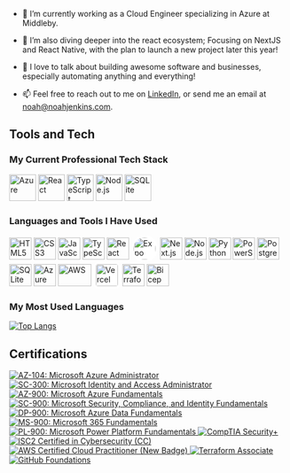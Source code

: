 - 🔭 I’m currently working as a Cloud Engineer specializing in Azure at Middleby. 

- 🌱 I’m also diving deeper into the react ecosystem; Focusing on NextJS and React Native, with the plan to launch a new project later this year! 

- 💬 I love to talk about building awesome software and businesses, especially automating anything and everything! 

- 📫 Feel free to reach out to me on [LinkedIn](https://www.linkedin.com/in/noah-jenkins/), or send me an email at [noah@noahjenkins.com](mailto:noah@noahjenkins.com).

## Tools and Tech

### My Current Professional Tech Stack

<p align="left">
  <img src="https://cdn.jsdelivr.net/gh/devicons/devicon/icons/azure/azure-original.svg" alt="Azure" width="48" height="48"/>
  <img src="https://cdn.jsdelivr.net/gh/devicons/devicon/icons/react/react-original.svg" alt="React" width="48" height="48"/>
  <img src="https://cdn.jsdelivr.net/gh/devicons/devicon/icons/typescript/typescript-original.svg" alt="TypeScript" width="48" height="48"/>
  <img src="https://cdn.jsdelivr.net/gh/devicons/devicon/icons/nodejs/nodejs-original.svg" alt="Node.js" width="48" height="48"/>
  <img src="https://cdn.jsdelivr.net/gh/devicons/devicon/icons/sqlite/sqlite-original.svg" alt="SQLite" width="48" height="48"/>
</p>

### Languages and Tools I Have Used

<p align="left">
  <img src="https://cdn.jsdelivr.net/gh/devicons/devicon/icons/html5/html5-original.svg" alt="HTML5" width="40" height="40"/>
  <img src="https://cdn.jsdelivr.net/gh/devicons/devicon/icons/css3/css3-original.svg" alt="CSS3" width="40" height="40"/>
  <img src="https://cdn.jsdelivr.net/gh/devicons/devicon/icons/javascript/javascript-original.svg" alt="JavaScript" width="40" height="40"/>
  <img src="https://cdn.jsdelivr.net/gh/devicons/devicon/icons/typescript/typescript-original.svg" alt="TypeScript" width="40" height="40"/>
  <img src="https://cdn.jsdelivr.net/gh/devicons/devicon/icons/react/react-original.svg" alt="React" width="40" height="40"/>
  <img src="https://cdn.jsdelivr.net/gh/devicons/devicon/icons/expo/expo-original.svg" alt="Expo" width="40" height="40" style="background-color: white; border-radius: 50%; padding: 4px;"/>
  <img src="https://cdn.jsdelivr.net/gh/devicons/devicon/icons/nextjs/nextjs-original.svg" alt="Next.js" width="40" height="40"/>
  <img src="https://cdn.jsdelivr.net/gh/devicons/devicon/icons/nodejs/nodejs-original.svg" alt="Node.js" width="40" height="40"/>
  <img src="https://cdn.jsdelivr.net/gh/devicons/devicon/icons/python/python-original.svg" alt="Python" width="40" height="40"/>
  <img src="https://cdn.jsdelivr.net/gh/devicons/devicon/icons/powershell/powershell-original.svg" alt="PowerShell" width="40" height="40"/>
  <img src="https://cdn.jsdelivr.net/gh/devicons/devicon/icons/postgresql/postgresql-original.svg" alt="PostgreSQL" width="40" height="40"/>
  <img src="https://cdn.jsdelivr.net/gh/devicons/devicon/icons/sqlite/sqlite-original.svg" alt="SQLite" width="40" height="40"/>
  <img src="https://cdn.jsdelivr.net/gh/devicons/devicon/icons/azure/azure-original.svg" alt="Azure" width="40" height="40"/>
  <img src="https://upload.wikimedia.org/wikipedia/commons/9/93/Amazon_Web_Services_Logo.svg" alt="AWS" width="60" height="40"/>
  <img src="https://cdn.jsdelivr.net/gh/devicons/devicon/icons/vercel/vercel-original.svg" alt="Vercel" width="40" height="40" style="background-color: white; border-radius: 8px; padding: 4px;"/>
  <img src="https://cdn.jsdelivr.net/gh/devicons/devicon/icons/terraform/terraform-original.svg" alt="Terraform" width="40" height="40"/>
  <img src="https://ms-azuretools.gallerycdn.vsassets.io/extensions/ms-azuretools/visualstudiobicep/0.36.1.42791/1748626478444/Microsoft.VisualStudio.Services.Icons.Default" alt="Bicep" width="40" height="40"/>
</p>

### My Most Used Languages

<a href="https://github.com/anuraghazra/github-readme-stats">
  <img src="https://github-readme-stats.vercel.app/api/top-langs/?username=noahjenkins&layout=donut&hide=css,html&langs_count=6" alt="Top Langs"/>
</a>

## Certifications

<!-- Markdown badge style for maximum compatibility -->
<p align="left">
  <a href="https://www.credly.com/badges/63316b60-f62d-4c1b-8d7c-7c8bfa41a1ba/public_url" target="_blank">
    <img src="https://img.shields.io/badge/AZ--104-Azure%20Administrator-blue?logo=microsoftazure&logoColor=white" alt="AZ-104: Microsoft Azure Administrator"/>
  </a>
  <a href="https://www.credly.com/badges/2e2d5b6c-7c1e-4e5c-9c7e-7b4e6c1b7b7e/public_url" target="_blank">
    <img src="https://img.shields.io/badge/SC--300-Identity%20and%20Access%20Admin-blue?logo=microsoftazure&logoColor=white" alt="SC-300: Microsoft Identity and Access Administrator"/>
  </a>
  <a href="https://www.credly.com/badges/70c5b6c7-8b4e-4e5c-9c7e-7b4e6c1b7b7e/public_url" target="_blank">
    <img src="https://img.shields.io/badge/AZ--900-Azure%20Fundamentals-blue?logo=microsoftazure&logoColor=white" alt="AZ-900: Microsoft Azure Fundamentals"/>
  </a>
  <a href="https://www.credly.com/badges/70c5b6c7-8b4e-4e5c-9c7e-7b4e6c1b7b7e/public_url" target="_blank">
    <img src="https://img.shields.io/badge/SC--900-Security%20Compliance%20Identity-blue?logo=microsoftazure&logoColor=white" alt="SC-900: Microsoft Security, Compliance, and Identity Fundamentals"/>
  </a>
  <a href="https://www.credly.com/badges/70c5b6c7-8b4e-4e5c-9c7e-7b4e6c1b7b7e/public_url" target="_blank">
    <img src="https://img.shields.io/badge/DP--900-Data%20Fundamentals-blue?logo=microsoftazure&logoColor=white" alt="DP-900: Microsoft Azure Data Fundamentals"/>
  </a>
  <a href="https://www.credly.com/badges/70c5b6c7-8b4e-4e5c-9c7e-7b4e6c1b7b7e/public_url" target="_blank">
    <img src="https://img.shields.io/badge/MS--900-Microsoft%20365%20Fundamentals-blue?logo=microsoftazure&logoColor=white" alt="MS-900: Microsoft 365 Fundamentals"/>
  </a>
  <a href="https://www.credly.com/badges/70c5b6c7-8b4e-4e5c-9c7e-7b4e6c1b7b7e/public_url" target="_blank">
    <img src="https://img.shields.io/badge/PL--900-Power%20Platform%20Fundamentals-blue?logo=microsoftazure&logoColor=white" alt="PL-900: Microsoft Power Platform Fundamentals"/>
  </a>
  <a href="https://www.credly.com/badges/70c5b6c7-8b4e-4e5c-9c7e-7b4e6c1b7b7e/public_url" target="_blank">
    <img src="https://img.shields.io/badge/Security+-CompTIA%20Security+-red?logo=compTIA&logoColor=white" alt="CompTIA Security+"/>
  </a>
  <a href="https://www.credly.com/badges/70c5b6c7-8b4e-4e5c-9c7e-7b4e6c1b7b7e/public_url" target="_blank">
    <img src="https://img.shields.io/badge/ISC2%20CC-Certified%20in%20Cybersecurity-blueviolet?logo=ISC2&logoColor=white" alt="ISC2 Certified in Cybersecurity (CC)"/>
  </a>
  <a href="https://www.credly.com/badges/f883de57-e9a0-4e16-83bc-255bdd58005d/public_url" target="_blank">
    <img src="https://img.shields.io/badge/AWS%20CCP-Cloud%20Practitioner-orange?logo=amazonaws&logoColor=white" alt="AWS Certified Cloud Practitioner (New Badge)"/>
  </a>
  <a href="https://www.credly.com/badges/70c5b6c7-8b4e-4e5c-9c7e-7b4e6c1b7b7e/public_url" target="_blank">
    <img src="https://img.shields.io/badge/Terraform-Associate-623CE4?logo=terraform&logoColor=white" alt="Terraform Associate"/>
  </a>
  <a href="https://www.credly.com/badges/70c5b6c7-8b4e-4e5c-9c7e-7b4e6c1b7b7e/public_url" target="_blank">
    <img src="https://img.shields.io/badge/GitHub-Foundations-181717?logo=github&logoColor=white" alt="GitHub Foundations"/>
  </a>
</p>

